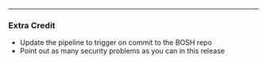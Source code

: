 
---
### Extra Credit
* Update the pipeline to trigger on commit to the BOSH repo
* Point out as many security problems as you can in this release




